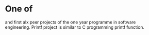 <h1>One of</h1>
and first alx peer projects of the one year programme in software engineering.
Printf project is similar to C programming printf function.
